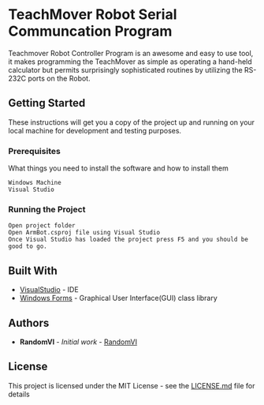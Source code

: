 # TeachMover Robot Serial Communcation Program

Teachmover Robot Controller Program is an awesome and easy to use tool, it makes programming the TeachMover as simple as operating a hand-held calculator but permits surprisingly sophisticated routines by utilizing the RS-232C ports on the Robot.

## Getting Started

These instructions will get you a copy of the project up and running on your local machine for development and testing purposes.

### Prerequisites

What things you need to install the software and how to install them

```
Windows Machine
Visual Studio
```

### Running the Project

```
Open project folder 
Open ArmBot.csproj file using Visual Studio
Once Visual Studio has loaded the project press F5 and you should be good to go.
```
## Built With

* [VisualStudio](https://visualstudio.microsoft.com/) - IDE
* [Windows Forms](https://docs.microsoft.com/en-us/dotnet/framework/winforms/) - Graphical User Interface(GUI) class library

## Authors

* **RandomVI** - *Initial work* - [RandomVI](https://github.com/randomvi)

## License

This project is licensed under the MIT License - see the [LICENSE.md](LICENSE.md) file for details

